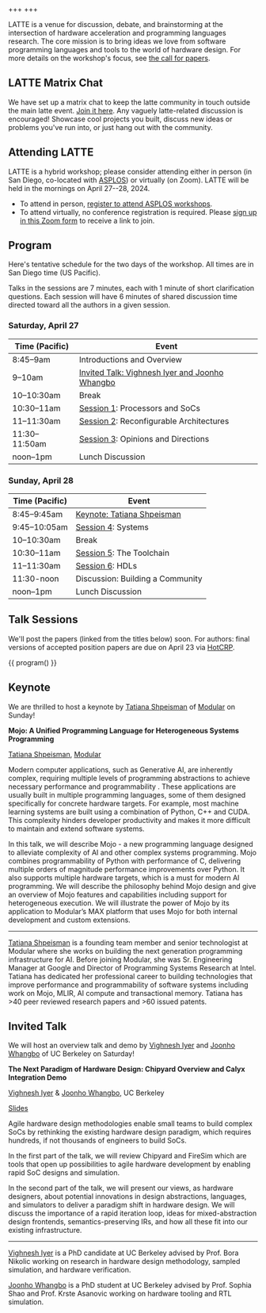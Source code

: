 +++
+++

LATTE is a venue for discussion, debate, and brainstorming at the intersection of hardware acceleration and programming languages research. The core mission is to bring ideas we love from software programming languages and tools to the world of hardware design. For more details on the workshop's focus, see [the call for papers][cfp].

## LATTE Matrix Chat

We have set up a matrix chat to keep the latte community in touch outside the
main latte event. [Join it here][matrix]. Any vaguely latte-related discussion
is encouraged! Showcase cool projects you built, discuss new ideas or problems
you've run into, or just hang out with the community.

## Attending LATTE

LATTE is a hybrid workshop; please consider attending either in person (in San Diego, co-located with [ASPLOS][]) or virtually (on Zoom). LATTE will be held in the mornings on April 27--28, 2024.

* To attend in person, [register to attend ASPLOS workshops][asplos-reg].
* To attend virtually, no conference registration is required. Please [sign up in this Zoom form][zoom] to receive a link to join.

## Program

Here's tentative schedule for the two days of the workshop.
All times are in San Diego time (US Pacific).

Talks in the sessions are 7 minutes, each with 1 minute of short clarification questions.
Each session will have 6 minutes of shared discussion time directed toward all the authors in a given session.

### Saturday, April 27

| Time (Pacific) | Event |
|----------------|-------|
| 8:45–9am | Introductions and Overview |
| 9–10am | [Invited Talk: Vighnesh Iyer and Joonho Whangbo](#invited-talk) |
| 10–10:30am | Break |
| 10:30–11am | [Session 1](#session-1): Processors and SoCs |
| 11–11:30am | [Session 2](#session-2): Reconfigurable Architectures |
| 11:30–11:50am | [Session 3](#session-3): Opinions and Directions |
| noon–1pm | Lunch Discussion |

### Sunday, April 28

| Time (Pacific) | Event |
|----------------|-------|
| 8:45–9:45am | [Keynote: Tatiana Shpeisman](#keynote) |
| 9:45–10:05am | [Session 4](#session-4): Systems |
| 10–10:30am | Break |
| 10:30–11am | [Session 5](#session-5): The Toolchain |
| 11–11:30am | [Session 6](#session-6): HDLs |
| 11:30-noon | Discussion: Building a Community |
| noon–1pm | Lunch Discussion |

## Talk Sessions

We'll post the papers (linked from the titles below) soon.
For authors: final versions of accepted position papers are due on April 23 via [HotCRP][].

{{ program() }}

## Keynote

We are thrilled to host a keynote by [Tatiana Shpeisman][tatiana] of [Modular][] on Sunday!

**Mojo: A Unified Programming Language for Heterogeneous Systems Programming**

[Tatiana Shpeisman][tatiana], [Modular][]

Modern computer applications, such as Generative AI, are inherently complex, requiring multiple levels of programming abstractions to achieve necessary performance and programmability . These applications are usually built in multiple programming languages, some of them designed specifically for concrete hardware targets. For example, most machine learning systems are built using a combination of Python, C++ and CUDA. This complexity hinders developer productivity and makes it more difficult to maintain and extend software systems.

In this talk, we will describe Mojo - a new programming language designed to alleviate complexity of AI and other complex systems programming. Mojo combines programmability of Python with performance of C, delivering multiple orders of magnitude performance improvements over Python. It also supports multiple hardware targets, which is a must for modern AI programming. We will describe the philosophy behind Mojo design and give an overview of Mojo features and capabilities including support for heterogeneous execution. We will illustrate the power of Mojo by its application to Modular’s MAX platform that uses Mojo for both internal development and custom extensions.

---

[Tatiana Shpeisman][tatiana] is a founding team member and senior technologist at Modular where she works on building the next generation programming infrastructure for AI.  Before joining Modular, she was Sr. Engineering Manager at Google and Director of Programming Systems Research at Intel. Tatiana has dedicated her professional career to building technologies that improve performance and programmability of software systems including work on Mojo, MLIR, AI compute and transactional memory. Tatiana has >40 peer reviewed research papers and >60 issued patents.

[tatiana]: https://www.modular.com/team/tatiana-shpeisman
[modular]: https://www.modular.com

## Invited Talk

We will host an overview talk and demo by [Vighnesh Iyer][vighnesh] and [Joonho Whangbo][joonho] of UC Berkeley on Saturday!

**The Next Paradigm of Hardware Design: Chipyard Overview and Calyx Integration Demo**

[Vighnesh Iyer][vighnesh] & [Joonho Whangbo][joonho], UC Berkeley

<span class="button">
<a href="https://vighneshiyer.github.io/2024_04-latte-the_next_paradigm_of_hw_design.html">Slides</a>
</span>

Agile hardware design methodologies enable small teams to build complex SoCs by rethinking the existing hardware design paradigm, which requires hundreds, if not thousands of engineers to build SoCs.

In the first part of the talk, we will review Chipyard and FireSim which are tools that open up possibilities to agile hardware development by enabling rapid SoC designs and simulation.

In the second part of the talk, we will present our views, as hardware designers, about potential innovations in design abstractions, languages, and simulators to deliver a paradigm shift in hardware design.
We will discuss the importance of a rapid iteration loop, ideas for mixed-abstraction design frontends, semantics-preserving IRs, and how all these fit into our existing infrastructure.

---

[Vighnesh Iyer][vighnesh] is a PhD candidate at UC Berkeley advised by Prof. Bora Nikolic working on research in hardware design methodology, sampled simulation, and hardware verification.

[Joonho Whangbo][joonho] is a PhD student at UC Berkeley advised by Prof. Sophia Shao and Prof. Krste Asanovic working on hardware tooling and RTL simulation.

[vighnesh]: https://vighneshiyer.com
[joonho]: https://joonho3020.github.io

[cfp]: @/cfp.md
[asplos]: https://www.asplos-conference.org/asplos2024/
[asplos-reg]: https://www.asplos-conference.org/asplos2024/attend/#registration
[zoom]: https://cornell.zoom.us/meeting/register/tJYlceCgpjkvEtcBL_b7hFWpbShI_Je4mSU8
[hotcrp]: https://latte.cs.cornell.edu
[matrix]: https://matrix.to/#/#latte-chat:fossi-foundation.org
